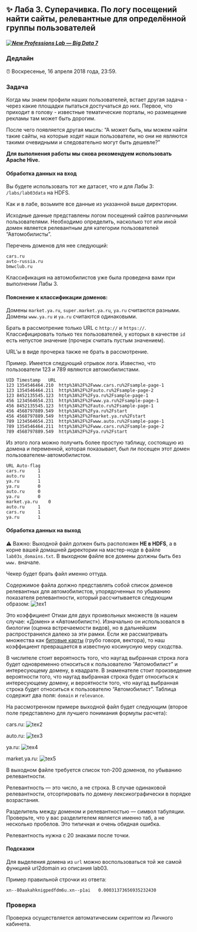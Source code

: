 ## ✨ Лаба 3. Суперачивка. По логу посещений найти сайты, релевантные для определённой группы пользователей

##### [![New Professions Lab — Big Data 7](http://data.newprolab.com/public-newprolab-com/npl7.svg)](https://github.com/newprolab/content_bigdata7)

### Дедлайн

⏰ Воскресенье, 16 апреля 2018 года, 23:59.

### Задача

Когда мы знаем профили наших пользователей, встает другая задача - через какие площадки пытаться достучаться до них. Первое, что приходит в голову - известные тематические порталы, но размещение рекламы там может быть дорогим.

После чего появляется другая мысль: “А может быть, мы можем найти такие сайты, на которые ходят наши пользователи, но они не являются такими очевидными и следовательно могут быть дешевле?”

**Для выполнения работы мы снова рекомендуем использовать Apache Hive.**

#### Обработка данных на вход

Вы будете использовать тот же датасет, что и для Лабы 3: `/labs/lab03data` на HDFS.

Как и в лабе, возьмите все данные из указанной выше директории.

Исходные данные представлены логом посещений сайтов различными пользователями. Необходимо определить, насколько тот или иной домен является релевантным для категории пользователей “Автомобилисты”.

Перечень доменов для нее следующий:

```
cars.ru
avto-russia.ru
bmwclub.ru
```

Классификация на автомобилистов уже была проведена вами при выполнении Лабы 3.

#### Пояснение к классификации доменов:

Домены `market.ya.ru`, `super.market.ya.ru`, `ya.ru` считаются разными.
Домены `www.ya.ru` и `ya.ru` считаются одинаковыми.

Брать в рассмотрение только URL с `http://` и `https://`. Классифицировать только тех пользователей, у которых в качестве `id` есть непустое значение (прочерк считать пустым значением).

URL’ы в виде прочерка также не брать в рассмотрение.

Пример. 
Имеется следующий отрывок лога. Известно, что пользователи 123 и 789 являются автомобилистами.

```
UID	Timestamp	URL
123	1354546464.210	http%3A%2F%2Fwww.cars.ru%2Fsample-page-1
123	1354546464.211	http%3A%2F%2Fauto.ru%2Fsample-page-2
123	8452135545.123	http%3A%2F%2Fya.ru%2Fsample-page-1
456	1234564654.231	http%3A%2F%2Fwww.ya.ru%2Fsample-page-1
456	8452135545.123	http%3A%2F%2Fauto.ru%2Fsample-page-1
456	4568797889.549	http%3A%2F%2Fya.ru%2Fstart
456	4568797889.549	http%3A%2F%2Fmarket.ya.ru%2Fstart
789	1234564654.231	http%3A%2F%2Fwww.auto.ru%2Fsample-page-1
789	1354546464.211	http%3A%2F%2Fwww.cars.ru%2Fsample-page-2
789	4568797889.549	http%3A%2F%2Fya.ru%2Fstart
```

Из этого лога можно получить более простую таблицу, состоящую из домена и переменной, которая показывает, был ли посещен этот домен пользователем-автомобилистом.

```
URL	Auto-flag
cars.ru		1
auto.ru		1
ya.ru		1
ya.ru		0
auto.ru		0
ya.ru		0
market.ya.ru	0
auto.ru		1
cars.ru		1
ya.ru		1 
```

#### Обработка данных на выход

⚠️ Важно: Выходной файл должен быть расположен **НЕ в HDFS**, а в корне вашей домашней директории на мастер-ноде в файле `lab03s_domains.txt`. В выходном файле все домены должны быть без `www.` вначале.

Чекер будет брать файл именно оттуда.

Содержимое файла должно представлять собой список доменов релевантных для автомобилистов, упорядоченных по убыванию показателя релевантности, который рассчитывается следующим образом: ![tex1](http://data.newprolab.com/public-newprolab-com/lab03s_tex1.svg)

Это коэффициент Отиаи для двух проивольных множеств (в нашем случае: «Домен» и «Автомобилист»). Изначально он использовался в биологии (оценка встречаемости видов), но в дальнейшем распространился далеко за эти рамки. Если же рассматривать множества как [битовые карты](https://en.wikipedia.org/wiki/Bit_array) (грубо говоря, вектора), то наш коэффициент превращается в известную косинусную меру сходства.

В числителе стоит вероятность того, что наугад выбранная строка лога будет одновременно относиться к пользователю “Автомобилист” и интересующему домену, в квадрате. В знаменателе стоит произведение вероятности того, что наугад выбранная строка будет относиться к интересующему домену, и вероятности того, что наугад выбранная строка будет относиться к пользователю “Автомобилист”.
Таблица содержит два поля: `domain` и `relevance`.

На рассмотренном примере выходной файл будет следующим (второе поле представлено для лучшего понимания формулы расчета):

cars.ru: ![tex2](http://data.newprolab.com/public-newprolab-com/lab03s_tex2.svg)

auto.ru: ![tex3](http://data.newprolab.com/public-newprolab-com/lab03s_tex3.svg)

ya.ru: ![tex4](http://data.newprolab.com/public-newprolab-com/lab03s_tex4.svg)

market.ya.ru: ![tex5](http://data.newprolab.com/public-newprolab-com/lab03s_tex5.svg)

В выходном файле требуется список топ-200 доменов, по убыванию релевантности. 

Релевантность — это число, а не строка. В случае одинаковой релевантности, отсортировать по домену лексикографически в порядке возрастания. 

Разделитель между доменом и релевантностью — символ табуляции. Проверьте, что у вас разделителем является именно таб, а не несколько пробелов. Это типичная и очень обидная ошибка.

Релевантность нужна с 20 знаками после точки.

#### Подсказки

Для выделения домена из `url` можно воспользоваться той же самой функцией url2domain из описания lab03.

Пример правильной строчки из ответа:

`xn--80aakahknigpedfdm6u.xn--p1ai	0.00031373656935232430`

### Проверка

Проверка осуществляется автоматическим скриптом из Личного кабинета.
